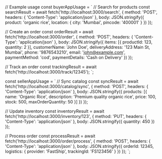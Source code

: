 // Example usage
const buyerAppUsage = `
// Search for products
const searchResult = await fetch('http://localhost:3000/search', {
  method: 'POST',
  headers: { 'Content-Type': 'application/json' },
  body: JSON.stringify({
    product: 'organic rice',
    location: {
      city: 'Mumbai',
      pincode: '400001'
    }
  })
});

// Create an order
const orderResult = await fetch('http://localhost:3000/order', {
  method: 'POST',
  headers: { 'Content-Type': 'application/json' },
  body: JSON.stringify({
    items: [{
      productId: 123,
      quantity: 2
    }],
    customerName: 'John Doe',
    deliveryAddress: '123 Main St, Mumbai',
    phone: '9876543210',
    email: 'john@example.com',
    paymentMethod: 'cod',
    paymentDetails: 'Cash on Delivery'
  })
});

// Track an order
const trackingResult = await fetch('http://localhost:3000/track/12345');
`;

const sellerAppUsage = `
// Sync catalog
const syncResult = await fetch('http://localhost:3000/catalog/sync', {
  method: 'POST',
  headers: { 'Content-Type': 'application/json' },
  body: JSON.stringify({
    products: [{
      name: 'Organic Rice',
      description: 'Premium quality organic rice',
      price: 100,
      stock: 500,
      maxOrderQuantity: 50
    }]
  })
});

// Update inventory
const inventoryResult = await fetch('http://localhost:3000/inventory/123', {
  method: 'PUT',
  headers: { 'Content-Type': 'application/json' },
  body: JSON.stringify({
    quantity: 450
  })
});

// Process order
const processResult = await fetch('http://localhost:3000/order/process', {
  method: 'POST',
  headers: { 'Content-Type': 'application/json' },
  body: JSON.stringify({
    orderId: 12345,
    logistics: {
      provider: 'FastShip',
      trackingId: 'FS123456'
    }
  })
});
`;